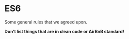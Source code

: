 # ES6

Some general rules that we agreed upon. 

**Don't list things that are in clean code or AirBnB standard!**